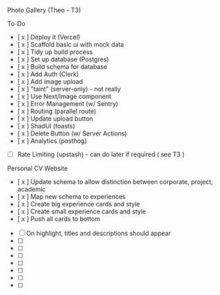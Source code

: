 Photo Gallery (Theo - T3)

To-Do

- [ x ] Deploy it (Vercel)
- [ x ] Scaffold basic ui with mock data
- [ x ] Tidy up build process
- [ x ] Set up database (Postgres)
- [ x ] Build schema for database
- [ x ] Add Auth (Clerk)
- [ x ] Add image upload
- [ x ] "taint" (server-only) - not really
- [ x ] Use Next/Image component
- [ x ] Error Management (w/ Sentry)
- [ x ] Routing (parallel route)
- [ x ] Update upload button
- [ x ] ShadUI (toasts)
- [ x ] Delete Button (w/ Server Actions)
- [ x ] Analytics (posthog)
- [ ] Rate Limiting (upstash) - can do later if required ( see T3 )

Personal CV Website

- [ x ] Update schema to allow distinction between corporate, project, academic
- [ x ] Map new schema to experiences
- [ x ] Create big experience cards and style
- [ x ] Create small experience cards and style
- [ x ] Push all cards to bottom
- [ ] On highlight, titles and descriptions should appear
- [ ]
- [ ]
- [ ]
- [ ]
- [ ]
- [ ]
- [ ]